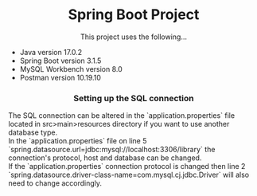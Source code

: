 <h1 align="center">Spring Boot Project</h1>

<p align="center">
  This project uses the following...
 
  <ul>
    <li>Java version 17.0.2</li>
    <li>Spring Boot version 3.1.5</li>
    <li>MySQL Workbench version 8.0</li>
    <li>Postman version 10.19.10</li>
  </ul>

<h3 align="center">Setting up the SQL connection</h3>
The SQL connection can be altered in the `application.properties` file located in src>main>resources directory if you want to use another database type.<br>
In the `application.properties` file on line 5 `spring.datasource.url=jdbc:mysql://localhost:3306/library` the connection's protocol, host and database can be changed.<br>
If the `application.properties` connection protocol is changed then line 2 `spring.datasource.driver-class-name=com.mysql.cj.jdbc.Driver` will also need to change accordingly.<br>



